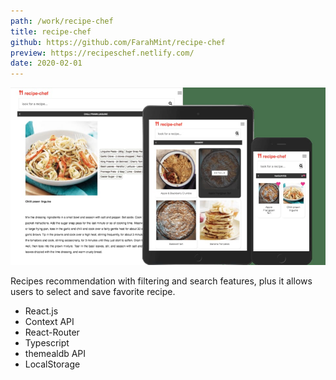 ```yaml
---
path: /work/recipe-chef
title: recipe-chef
github: https://github.com/FarahMint/recipe-chef
preview: https://recipeschef.netlify.com/
date: 2020-02-01
---
```


 ![recipechef](../images/recipechef.jpg)

<div class="template--grid">
<p> Recipes recommendation with filtering and search features, plus it allows users to select and save favorite recipe.
</p>


- React.js
- Context API 
- React-Router 
- Typescript 
- themealdb API 
- LocalStorage
  
</div>




   

